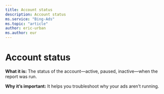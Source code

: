 ```yaml
---
title: Account status
description: Account status
ms.service: "Bing-Ads"
ms.topic: "article"
author: eric-urban
ms.author: eur
---
```


# Account status

**What it is:**     The status of the account—active, paused, inactive—when the report was run.

**Why it’s important:**     It helps you troubleshoot why your ads aren’t running.



